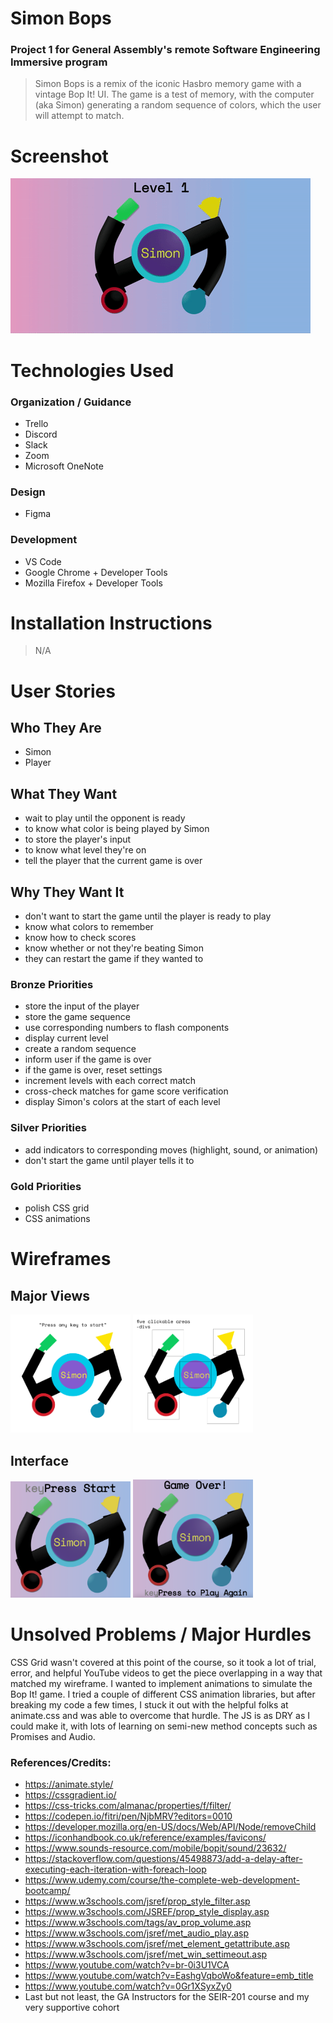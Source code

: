 # Simon Bops

### Project 1 for General Assembly's remote Software Engineering Immersive program

> Simon Bops is a remix of the iconic Hasbro memory game with a vintage Bop It! UI. The game is a test of memory, with the computer (aka Simon) generating a random sequence of colors, which the user will attempt to match.

# Screenshot

<img src="css/simon-mockup.gif" alt="mockup gif">

# Technologies Used

### Organization / Guidance

- Trello
- Discord
- Slack
- Zoom
- Microsoft OneNote

### Design

- Figma

### Development

- VS Code
- Google Chrome + Developer Tools
- Mozilla Firefox + Developer Tools

# Installation Instructions

> N/A

# User Stories

## Who They Are

- Simon
- Player

## What They Want

- wait to play until the opponent is ready
- to know what color is being played by Simon
- to store the player's input
- to know what level they're on
- tell the player that the current game is over

## Why They Want It

- don't want to start the game until the player is ready to play
- know what colors to remember
- know how to check scores
- know whether or not they're beating Simon
- they can restart the game if they wanted to

### Bronze Priorities

- store the input of the player
- store the game sequence
- use corresponding numbers to flash components
- display current level
- create a random sequence
- inform user if the game is over
- if the game is over, reset settings
- increment levels with each correct match
- cross-check matches for game score verification
- display Simon's colors at the start of each level

### Silver Priorities

- add indicators to corresponding moves (highlight, sound, or animation)
- don't start the game until player tells it to

### Gold Priorities

- polish CSS grid
- CSS animations

# Wireframes

## Major Views

<img src="css/wireframes.png" style="width: 20vw;" alt="wireframe">
<img src="css/layout.png" style="width: 20vw;" alt="layout">

## Interface

<img src="css/static-start.png" style="width: 20vw;" alt="start">
<img src="css/static-game-over.png" style="width: 20vw;" alt="game over">

# Unsolved Problems / Major Hurdles

CSS Grid wasn't covered at this point of the course, so it took a lot of trial, error, and helpful YouTube videos to get the piece overlapping in a way that matched my wireframe. I wanted to implement animations to simulate the Bop It! game. I tried a couple of different CSS animation libraries, but after breaking my code a few times, I stuck it out with the helpful folks at animate.css and was able to overcome that hurdle. The JS is as DRY as I could make it, with lots of learning on semi-new method concepts such as Promises and Audio.

### References/Credits:

- https://animate.style/
- https://cssgradient.io/
- https://css-tricks.com/almanac/properties/f/filter/
- https://codepen.io/fitri/pen/NjbMRV?editors=0010
- https://developer.mozilla.org/en-US/docs/Web/API/Node/removeChild
- https://iconhandbook.co.uk/reference/examples/favicons/
- https://www.sounds-resource.com/mobile/bopit/sound/23632/
- https://stackoverflow.com/questions/45498873/add-a-delay-after-executing-each-iteration-with-foreach-loop
- https://www.udemy.com/course/the-complete-web-development-bootcamp/
- https://www.w3schools.com/jsref/prop_style_filter.asp
- https://www.w3schools.com/JSREF/prop_style_display.asp
- https://www.w3schools.com/tags/av_prop_volume.asp
- https://www.w3schools.com/jsref/met_audio_play.asp
- https://www.w3schools.com/jsref/met_element_getattribute.asp
- https://www.w3schools.com/jsref/met_win_settimeout.asp
- https://www.youtube.com/watch?v=br-0i3U1VCA
- https://www.youtube.com/watch?v=EashgVqboWo&feature=emb_title
- https://www.youtube.com/watch?v=0Gr1XSyxZy0
- Last but not least, the GA Instructors for the SEIR-201 course and my very supportive cohort
